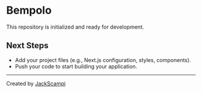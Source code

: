 # Bempolo

This repository is initialized and ready for development.

## Next Steps

- Add your project files (e.g., Next.js configuration, styles, components).
- Push your code to start building your application.

---
Created by [JackScampi](https://github.com/JackScampi)